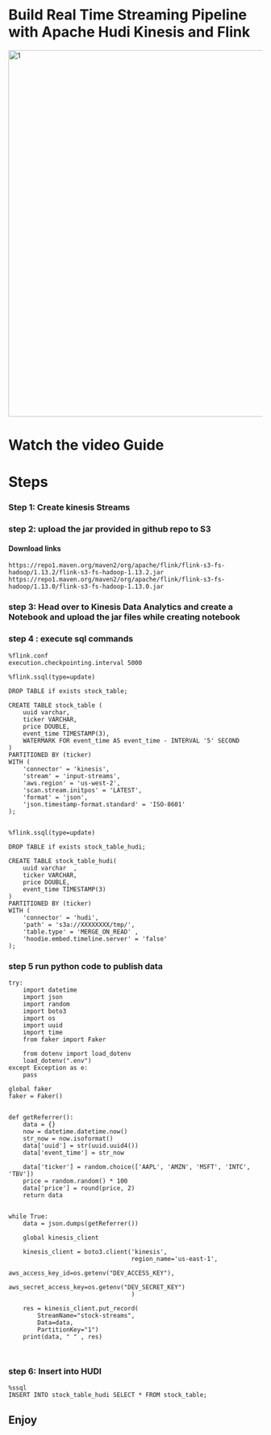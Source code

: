# Build Real Time Streaming Pipeline with Apache Hudi Kinesis and Flink 


<img width="725" alt="1" src="https://user-images.githubusercontent.com/39345855/212204944-af76dbb6-b9d8-4d23-885a-86965c8c4777.PNG">

# Watch the video Guide 

# Steps 
### Step 1: Create kinesis Streams 
### step 2: upload the jar provided in github repo to S3

#### Download links 
```
https://repo1.maven.org/maven2/org/apache/flink/flink-s3-fs-hadoop/1.13.2/flink-s3-fs-hadoop-1.13.2.jar
https://repo1.maven.org/maven2/org/apache/flink/flink-s3-fs-hadoop/1.13.0/flink-s3-fs-hadoop-1.13.0.jar

```

### step 3: Head over to Kinesis Data Analytics and create a Notebook and upload the jar files while creating notebook 

### step 4 : execute sql commands 

```
%flink.conf
execution.checkpointing.interval 5000

```

```
%flink.ssql(type=update)

DROP TABLE if exists stock_table;

CREATE TABLE stock_table (
    uuid varchar,
    ticker VARCHAR,
    price DOUBLE,
    event_time TIMESTAMP(3),
    WATERMARK FOR event_time AS event_time - INTERVAL '5' SECOND
)
PARTITIONED BY (ticker)
WITH (
    'connector' = 'kinesis',
    'stream' = 'input-streams',
    'aws.region' = 'us-west-2',
    'scan.stream.initpos' = 'LATEST',
    'format' = 'json',
    'json.timestamp-format.standard' = 'ISO-8601'
);
```

```

%flink.ssql(type=update)

DROP TABLE if exists stock_table_hudi;

CREATE TABLE stock_table_hudi(
    uuid varchar  ,
    ticker VARCHAR,
    price DOUBLE,
    event_time TIMESTAMP(3)
)
PARTITIONED BY (ticker)
WITH (
    'connector' = 'hudi',
    'path' = 's3a://XXXXXXXX/tmp/',
    'table.type' = 'MERGE_ON_READ' ,
    'hoodie.embed.timeline.server' = 'false'
);

```
### step 5 run python code to publish data 
```
try:
    import datetime
    import json
    import random
    import boto3
    import os
    import uuid
    import time
    from faker import Faker

    from dotenv import load_dotenv
    load_dotenv(".env")
except Exception as e:
    pass

global faker
faker = Faker()


def getReferrer():
    data = {}
    now = datetime.datetime.now()
    str_now = now.isoformat()
    data['uuid'] = str(uuid.uuid4())
    data['event_time'] = str_now

    data['ticker'] = random.choice(['AAPL', 'AMZN', 'MSFT', 'INTC', 'TBV'])
    price = random.random() * 100
    data['price'] = round(price, 2)
    return data


while True:
    data = json.dumps(getReferrer())

    global kinesis_client

    kinesis_client = boto3.client('kinesis',
                                  region_name='us-east-1',
                                  aws_access_key_id=os.getenv("DEV_ACCESS_KEY"),
                                  aws_secret_access_key=os.getenv("DEV_SECRET_KEY")
                                  )

    res = kinesis_client.put_record(
        StreamName="stock-streams",
        Data=data,
        PartitionKey="1")
    print(data, " " , res)



```

### step 6: Insert into HUDI 
```
%ssql
INSERT INTO stock_table_hudi SELECT * FROM stock_table;

```


## Enjoy 
